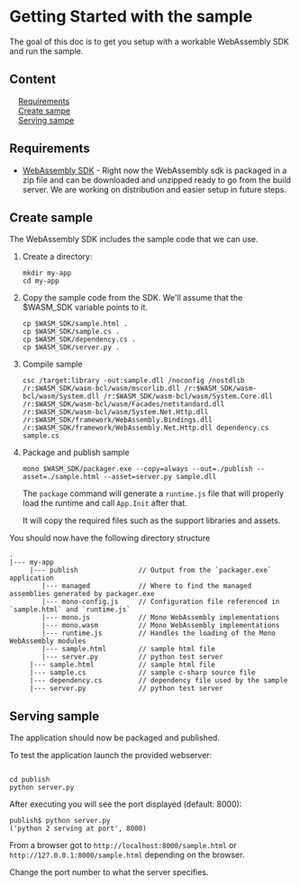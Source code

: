 # Getting Started with the sample

The goal of this doc is to get you setup with a workable WebAssembly SDK and run the sample.  

## Content

&nbsp;&nbsp;&nbsp;&nbsp;[Requirements](#requirements)  
&nbsp;&nbsp;&nbsp;&nbsp;[Create sampe](#create-sample)  
&nbsp;&nbsp;&nbsp;&nbsp;[Serving sampe](#serving-sample)  
  

## Requirements

- [WebAssembly SDK](./obtain-wasm-sdk.md) - Right now the WebAssembly sdk is packaged in a zip file and can be downloaded and unzipped ready to go from the build server.  We are working on distribution and easier setup in future steps.

## Create sample

The WebAssembly SDK includes the sample code that we can use.

1. Create a directory:

    ```
    mkdir my-app
    cd my-app
    ```

1. Copy the sample code from the SDK. We'll assume that the $WASM_SDK variable points to it.

    ```
    cp $WASM_SDK/sample.html .
    cp $WASM_SDK/sample.cs .
    cp $WASM_SDK/dependency.cs .
    cp $WASM_SDK/server.py .
    ```

1.  Compile sample

    ```
    csc /target:library -out:sample.dll /noconfig /nostdlib /r:$WASM_SDK/wasm-bcl/wasm/mscorlib.dll /r:$WASM_SDK/wasm-bcl/wasm/System.dll /r:$WASM_SDK/wasm-bcl/wasm/System.Core.dll /r:$WASM_SDK/wasm-bcl/wasm/Facades/netstandard.dll /r:$WASM_SDK/wasm-bcl/wasm/System.Net.Http.dll /r:$WASM_SDK/framework/WebAssembly.Bindings.dll /r:$WASM_SDK/framework/WebAssembly.Net.Http.dll dependency.cs sample.cs
    ```

1. Package and publish sample 

    ```
    mono $WASM_SDK/packager.exe --copy=always --out=./publish --asset=./sample.html --asset=server.py sample.dll
    ```

    The `package` command will generate a `runtime.js` file that will properly load the runtime and call `App.Init` after that.
    
    It will copy the required files such as the support libraries and assets.


You should now have the following directory structure

```
.
|--- my-app                           
     |--- publish               // Output from the `packager.exe` application 
        |--- managed            // Where to find the managed assemblies generated by packager.exe
        |--- mono-config.js     // Configuration file referenced in `sample.html` and `runtime.js`
        |--- mono.js            // Mono WebAssembly implementations
        |--- mono.wasm          // Mono WebAssembly implementations
        |--- runtime.js         // Handles the loading of the Mono WebAssembly modules
        |--- sample.html        // sample html file
        |--- server.py          // python test server
     |--- sample.html           // sample html file
     |--- sample.cs             // sample c-sharp source file
     |--- dependency.cs         // dependency file used by the sample
     |--- server.py             // python test server
```

## Serving sample

The application should now be packaged and published.

To test the application launch the provided webserver:

```

cd publish
python server.py

```

After executing you will see the port displayed (default: 8000):

```
publish$ python server.py
('python 2 serving at port', 8000)
```

From a browser got to `http://localhost:8000/sample.html` or `http://127.0.0.1:8000/sample.html` depending on the browser.  

Change the port number to what the server specifies.  



